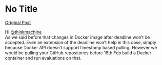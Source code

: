 # No Title

[Original Post](https://discourse.onlinedegree.iitm.ac.in/t/171141/213)

<p>Hi <a class="mention" href="/u/thinkmachine">@thinkmachine</a><br>
As we said before that changes in Docker image after deadline won’t be accepted. Even an extension of the deadline won’t help in this case, simply because Docker API doesn’t support timestamp based pulling. However we would be pulling your GitHub repositories before 18th Feb build a Docker container and run evaluations on that.</p>